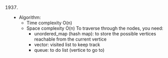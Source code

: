 1937.

- Algorithm:
  - Time complexity O(n)
  - Space complexity O(n)
    To traverse through the nodes, you need:
    - unordered_map (hash map): to store the possible vertices reachable from the current vertice
    - vector<int>: visited list to keep track
    - queue<int>: to do list (vertice to go to)
